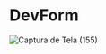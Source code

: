 # DevForm

![Captura de Tela (155)](https://user-images.githubusercontent.com/79586479/125141298-002fc880-e0eb-11eb-84c1-d7f31e41b76c.png)

